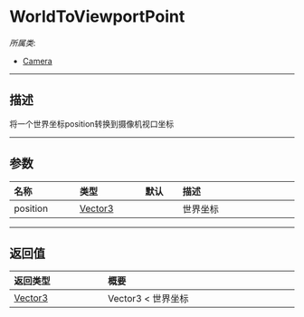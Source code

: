 # WorldToViewportPoint

*所属类*:
* [Camera](/Api/Classes/GamePlay/Camera.md)
------------------------------------------------------------------------------------------
## 描述

将一个世界坐标position转换到摄像机视口坐标

------------------------------------------------------------------------------------------
## 参数

|<div style="width:100px">名称</div>|<div style="width:100px">类型</div>|<div style="width:50px">默认</div>|<div style="width:350px">描述</div>|
|:---|:---|:---|:---|
|position|[Vector3](/Api/DataType/Vector3.md)||世界坐标|

------------------------------------------------------------------------------------------
## 返回值

|<div style="width:150px">返回类型</div>|<div style="width:520px">概要</div>|
|:---|:---|
|[Vector3](/Api/DataType/Vector3.md)|Vector3 < 世界坐标|
